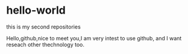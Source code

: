 # hello-world
this is my second repositories

Hello,github,nice to meet you,I am very intest to use github,
and I want reseach other thechnology too.
